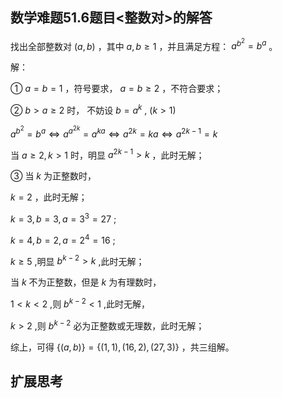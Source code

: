 ## 数学难题51.6题目<整数对>的解答

找出全部整数对 $(a,b)$ ，其中 $a,b\ge 1$ ，并且满足方程： $a^{b^2}=b^a$ 。

解：

① $a=b=1$ ，符号要求， $a=b \ge 2$ ，不符合要求；

②  $b \gt a \ge 2$ 时， 不妨设 $b=a^k$ , $(k \gt 1)$  

 $a^{b^2}=b^a \Leftrightarrow a^{a^{2k}}=a^{ka} \Leftrightarrow a^{2k}=ka \Leftrightarrow a^{2k-1}=k$

当 $a \ge 2,k \gt 1$ 时，明显 $a^{2k-1} \gt k$ ，此时无解；

③ 当 $k$ 为正整数时， 

$k=2$ ，此时无解；

$k=3,b=3,a=3^3=27$ ;

$k=4,b=2,a=2^4=16$ ;

$k \ge 5$ ,明显 $b^{k-2} \gt k$ ,此时无解；

当 $k$ 不为正整数，但是 $k$ 为有理数时，

$1 \lt k \lt 2$ ,则 $b^{k-2} \lt 1$ ,此时无解，

$k \gt 2$ ,则 $b^{k-2}$ 必为正整数或无理数，此时无解；

综上，可得 $\{(a,b)\}=\{(1,1),(16,2),(27,3)\}$ ，共三组解。

## 扩展思考


